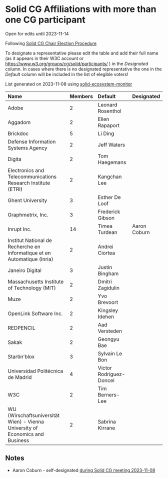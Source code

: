 # Solid CG Affiliations with more than one CG participant

Open for edits until 2023-11-14

Following [Solid CG Chair Election Procedure](https://github.com/solid/specification/discussions/582)

To designate a representative please edit the table and add their full name (as it appears in their W3C account or https://www.w3.org/groups/cg/solid/participants/ ) in the *Designated* column.
In cases where there is no designated representative the one in the *Default* column will be included in the list of elegible voters!

List generated on 2023-11-08 using [solid-ecosystem-monitor](https://github.com/VirginiaBalseiro/solid-ecosystem-monitor/pull/2)

| Name                                                                          | Members | Default                 | Designated |
| :---------------------------------------------------------------------------- | :------ | :---------------------- | :--------- |
| Adobe                                                                         | 2       | Leonard Rosenthol       |            |
| Aggadom                                                                       | 2       | Ellen Rapaport          |            |
| Brickdoc                                                                      | 5       | Li Ding                 |            |
| Defense Information Systems Agency                                            | 2       | Jeff Waters             |            |
| Digita                                                                        | 2       | Tom Haegemans           |            |
| Electronics and Telecommunications Research Institute (ETRI)                  | 2       | Kangchan Lee            |            |
| Ghent University                                                              | 3       | Esther De Loof          |            |
| Graphmetrix, Inc.                                                             | 3       | Frederick Gibson        |            |
| Inrupt Inc.                                                                   | 14      | Timea Turdean           | Aaron Coburn |
| Institut National de Recherche en Informatique et en Automatique (Inria)      | 2       | Andrei Ciortea          |            |
| Janeiro Digital                                                               | 3       | Justin Bingham          |            |
| Massachusetts Institute of Technology (MIT)                                   | 2       | Dmitri Zagidulin        |            |
| Muze                                                                          | 2       | Yvo Brevoort            |            |
| OpenLink Software Inc.                                                        | 2       | Kingsley Idehen         |            |
| REDPENCIL                                                                     | 2       | Aad Versteden           |            |
| Sakak                                                                         | 2       | Geongyu Bae             |            |
| Startin'blox                                                                  | 3       | Sylvain Le Bon          |            |
| Universidad Politécnica de Madrid                                             | 4       | Víctor Rodríguez-Doncel |            |
| W3C                                                                           | 2       | Tim Berners-Lee         |            |
| WU (Wirschaftsuniversität Wien) - Vienna University of Economics and Business | 2       | Sabrina Kirrane         |            |

## Notes

* Aaron Coburn - self-designated [during Solid CG meeting 2023-11-08](https://github.com/solid/specification/pull/595)
